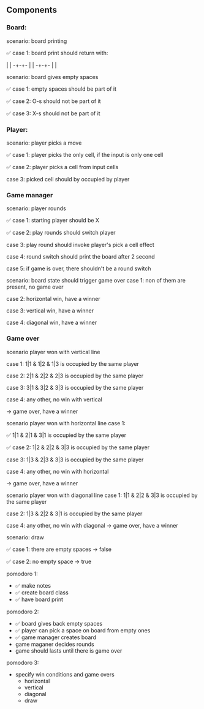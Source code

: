 ## Components

### Board:

scenario: board printing

✅ case 1: board print should return with:

| | -+-+- | | -+-+- | |

scenario: board gives empty spaces

✅ case 1: empty spaces should be part of it

✅ case 2: O-s should not be part of it

✅ case 3: X-s should not be part of it

### Player:

scenario: player picks a move

✅ case 1: player picks the only cell, if the input is only one cell

✅ case 2: player picks a cell from input cells

case 3: picked cell should by occupied by player

### Game manager

scenario: player rounds

✅ case 1: starting player should be X

✅ case 2: play rounds should switch player

case 3: play round should invoke player's pick a cell effect

case 4: round switch should print the board after 2 second

case 5: if game is over, there shouldn't be a round switch

scenario: board state should trigger game over case 1: non of them are present, no game over

case 2: horizontal win, have a winner

case 3: vertical win, have a winner

case 4: diagonal win, have a winner

### Game over

scenario player won with vertical line

case 1: 1|1 & 1|2 & 1|3 is occupied by the same player

case 2: 2|1 & 2|2 & 2|3 is occupied by the same player

case 3: 3|1 & 3|2 & 3|3 is occupied by the same player

case 4: any other, no win with vertical

-> game over, have a winner

scenario player won with horizontal line case 1: 

✅ 1|1 & 2|1 & 3|1 is occupied by the same player

✅ case 2: 1|2 & 2|2 & 3|3 is occupied by the same player

case 3: 1|3 & 2|3 & 3|3 is occupied by the same player

case 4: any other, no win with horizontal

-> game over, have a winner

scenario player won with diagonal line case 1: 1|1 & 2|2 & 3|3 is occupied by the same player

case 2: 1|3 & 2|2 & 3|1 is occupied by the same player

case 4: any other, no win with diagonal -> game over, have a winner

scenario: draw 

✅ case 1: there are empty spaces -> false

✅ case 2: no empty space -> true

pomodoro 1:

- ✅ make notes
- ✅ create board class
- ✅ have board print

pomodoro 2:

- ✅ board gives back empty spaces
- ✅ player can pick a space on board from empty ones
- ✅ game manager creates board
- game maganer decides rounds
- game should lasts until there is game over

pomodoro 3:

- specify win conditions and game overs
    - horizontal
    - vertical
    - diagonal
    - draw